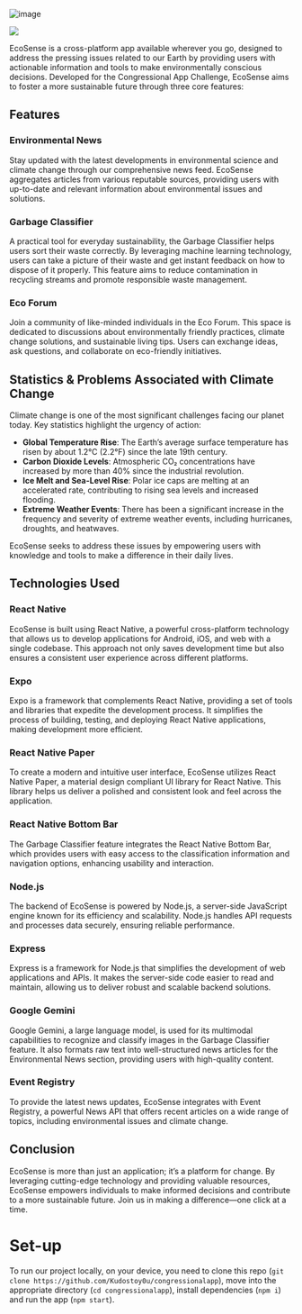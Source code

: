 ![image](https://github.com/user-attachments/assets/b45548b0-923f-438c-815c-8168adb74245)



![](https://github.com/user-attachments/assets/12871482-2cd2-48fc-8d1b-005c3c0878b1)



EcoSense is a cross-platform app available wherever you go, designed to address the pressing issues related to our Earth by providing users with actionable information and tools to make environmentally conscious decisions. Developed for the Congressional App Challenge, EcoSense aims to foster a more sustainable future through three core features:

## Features

### Environmental News
Stay updated with the latest developments in environmental science and climate change through our comprehensive news feed. EcoSense aggregates articles from various reputable sources, providing users with up-to-date and relevant information about environmental issues and solutions.

### Garbage Classifier
A practical tool for everyday sustainability, the Garbage Classifier helps users sort their waste correctly. By leveraging machine learning technology, users can take a picture of their waste and get instant feedback on how to dispose of it properly. This feature aims to reduce contamination in recycling streams and promote responsible waste management.

### Eco Forum
Join a community of like-minded individuals in the Eco Forum. This space is dedicated to discussions about environmentally friendly practices, climate change solutions, and sustainable living tips. Users can exchange ideas, ask questions, and collaborate on eco-friendly initiatives.

## Statistics & Problems Associated with Climate Change

Climate change is one of the most significant challenges facing our planet today. Key statistics highlight the urgency of action:
- **Global Temperature Rise**: The Earth’s average surface temperature has risen by about 1.2°C (2.2°F) since the late 19th century.
- **Carbon Dioxide Levels**: Atmospheric CO₂ concentrations have increased by more than 40% since the industrial revolution.
- **Ice Melt and Sea-Level Rise**: Polar ice caps are melting at an accelerated rate, contributing to rising sea levels and increased flooding.
- **Extreme Weather Events**: There has been a significant increase in the frequency and severity of extreme weather events, including hurricanes, droughts, and heatwaves.

EcoSense seeks to address these issues by empowering users with knowledge and tools to make a difference in their daily lives.

## Technologies Used

### React Native
EcoSense is built using React Native, a powerful cross-platform technology that allows us to develop applications for Android, iOS, and web with a single codebase. This approach not only saves development time but also ensures a consistent user experience across different platforms.

### Expo
Expo is a framework that complements React Native, providing a set of tools and libraries that expedite the development process. It simplifies the process of building, testing, and deploying React Native applications, making development more efficient.

### React Native Paper
To create a modern and intuitive user interface, EcoSense utilizes React Native Paper, a material design compliant UI library for React Native. This library helps us deliver a polished and consistent look and feel across the application.

### React Native Bottom Bar
The Garbage Classifier feature integrates the React Native Bottom Bar, which provides users with easy access to the classification information and navigation options, enhancing usability and interaction.

### Node.js
The backend of EcoSense is powered by Node.js, a server-side JavaScript engine known for its efficiency and scalability. Node.js handles API requests and processes data securely, ensuring reliable performance.

### Express
Express is a framework for Node.js that simplifies the development of web applications and APIs. It makes the server-side code easier to read and maintain, allowing us to deliver robust and scalable backend solutions.

### Google Gemini
Google Gemini, a large language model, is used for its multimodal capabilities to recognize and classify images in the Garbage Classifier feature. It also formats raw text into well-structured news articles for the Environmental News section, providing users with high-quality content.

### Event Registry
To provide the latest news updates, EcoSense integrates with Event Registry, a powerful News API that offers recent articles on a wide range of topics, including environmental issues and climate change.

## Conclusion

EcoSense is more than just an application; it’s a platform for change. By leveraging cutting-edge technology and providing valuable resources, EcoSense empowers individuals to make informed decisions and contribute to a more sustainable future. Join us in making a difference—one click at a time.


# Set-up

To run our project locally, on your device, you need to clone this repo (`git clone https://github.com/Kudostoy0u/congressionalapp`), move into the appropriate directory (`cd congressionalapp`), install dependencies (`npm i`) and run the app (`npm start`).

